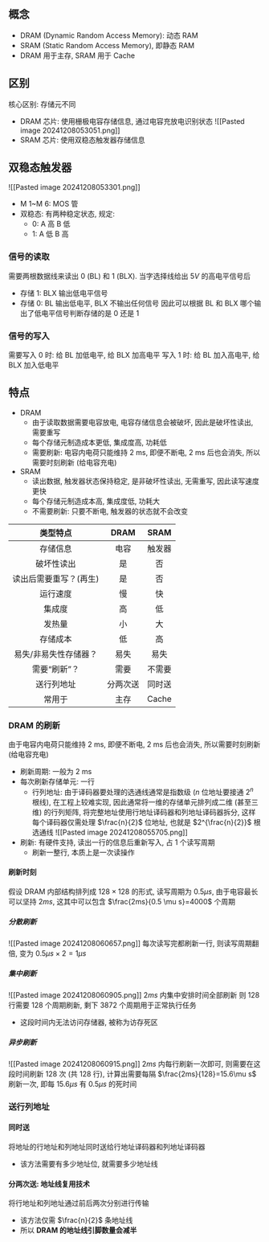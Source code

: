 ## 概念
- DRAM (Dynamic Random Access Memory): 动态 RAM
- SRAM (Static Random Access Memory), 即静态 RAM
- DRAM 用于主存, SRAM 用于 Cache
## 区别
核心区别: 存储元不同
- DRAM 芯片: 使用栅极电容存储信息, 通过电容充放电识别状态
	![[Pasted image 20241208053051.png]]
- SRAM 芯片: 使用双稳态触发器存储信息
## 双稳态触发器
![[Pasted image 20241208053301.png]]
- M 1~M 6: MOS 管
- 双稳态: 有两种稳定状态, 规定:
	- $0$: A 高 B 低
	- $1$: A 低 B 高
### 信号的读取
需要两根数据线来读出 $0$ (BL) 和 $1$ (BLX). 当字选择线给出 $5V$ 的高电平信号后
- 存储 1: BLX 输出低电平信号
- 存储 0: BL 输出低电平, BLX 不输出任何信号
因此可以根据 BL 和 BLX 哪个输出了低电平信号判断存储的是 0 还是 1
### 信号的写入
需要写入 0 时: 给 BL 加低电平, 给 BLX 加高电平
写入 1 时: 给 BL 加入高电平, 给 BLX 加入低电平
## 特点
- DRAM
	- 由于读取数据需要电容放电, 电容存储信息会被破坏, 因此是破坏性读出, 需要重写
	- 每个存储元制造成本更低, 集成度高, 功耗低
	- 需要刷新: 电容内电荷只能维持 2 ms, 即便不断电, 2 ms 后也会消失, 所以需要时刻刷新 (给电容充电)
- SRAM
	- 读出数据, 触发器状态保持稳定, 是非破坏性读出, 无需重写, 因此读写速度更快
	- 每个存储元制造成本高, 集成度低, 功耗大
	- 不需要刷新: 只要不断电, 触发器的状态就不会改变

|   **类型特点**   | **DRAM** | **SRAM** |
| :----------: | :------: | :------: |
|     存储信息     |    电容    |   触发器    |
|    破坏性读出     |    是     |    否     |
| 读出后需要重写？(再生) |    是     |    否     |
|     运行速度     |    慢     |    快     |
|     集成度      |    高     |    低     |
|     发热量      |    小     |    大     |
|     存储成本     |    低     |    高     |
| 易失/非易失性存储器？  |    易失    |    易失    |
|   需要“刷新”？    |    需要    |   不需要    |
|    送行列地址     |   分两次送   |   同时送    |
|     常用于      |    主存    |  Cache   |
### DRAM 的刷新
由于电容内电荷只能维持 2 ms, 即便不断电, 2 ms 后也会消失, 所以需要时刻刷新 (给电容充电)
- 刷新周期: 一般为 2 ms
- 每次刷新存储单元: 一行
	- 行列地址: 由于译码器要处理的选通线通常是指数级 ($n$ 位地址要接通 $2^n$ 根线), 在工程上较难实现, 因此通常将一维的存储单元排列成二维 (甚至三维) 的行列矩阵, 将完整地址使用行地址译码器和列地址译码器拆分, 这样每个译码器仅需处理 $\frac{n}{2}$ 位地址, 也就是 $2^{\frac{n}{2}}$ 根选通线
	![[Pasted image 20241208055705.png]]
- 刷新: 有硬件支持, 读出一行的信息后重新写入, 占 1 个读写周期
	- 刷新一整行, 本质上是一次读操作
#### 刷新时刻
假设 DRAM 内部结构排列成 $128 \times 128$ 的形式, 读写周期为 $0.5 \mu s$, 由于电容最长可以坚持 $2ms$, 这其中可以包含 $\frac{2ms}{0.5 \mu s}=4000$ 个周期
##### 分散刷新
![[Pasted image 20241208060657.png]]
每次读写完都刷新一行, 则读写周期翻倍, 变为 $0.5\mu s \times 2 = 1 \mu s$
##### 集中刷新
![[Pasted image 20241208060905.png]]
$2ms$ 内集中安排时间全部刷新
则 $128$ 行需要 $128$ 个周期刷新, 剩下 $3872$ 个周期用于正常执行任务
- 这段时间内无法访问存储器, 被称为访存死区
##### 异步刷新
![[Pasted image 20241208060915.png]]
$2ms$ 内每行刷新一次即可, 则需要在这段时间刷新 $128$ 次 (共 128 行), 计算出需要每隔 $\frac{2ms}{128}=15.6\mu s$ 刷新一次, 即每 $15.6 \mu s$ 有 $0.5 \mu s$ 的死时间
### 送行列地址
#### 同时送
将地址的行地址和列地址同时送给行地址译码器和列地址译码器
- 该方法需要有多少地址位, 就需要多少地址线
#### 分两次送: 地址线复用技术
将行地址和列地址通过前后两次分别进行传输
- 该方法仅需 $\frac{n}{2}$ 条地址线
- 所以 **DRAM 的地址线引脚数量会减半**